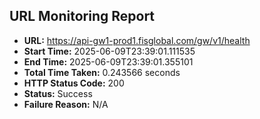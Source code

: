 ## URL Monitoring Report

- **URL:** https://api-gw1-prod1.fisglobal.com/gw/v1/health
- **Start Time:** 2025-06-09T23:39:01.111535
- **End Time:** 2025-06-09T23:39:01.355101
- **Total Time Taken:** 0.243566 seconds
- **HTTP Status Code:** 200
- **Status:** Success
- **Failure Reason:** N/A
